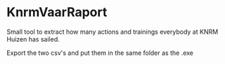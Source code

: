 # KnrmVaarRaport

Small tool to extract how many actions and trainings everybody at KNRM Huizen has sailed.

Export the two csv's and put them in the same folder as the .exe

